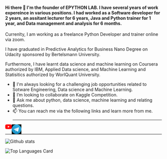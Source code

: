#### Hi there 👋 I'm the founder of EPYTHON LAB. I have several years of work expereince in various positions. I had worked as a Software developer for 2 years, an assitant lecturer for 6 years, Java and Python trainer for 1 year, and Data management and analysis for 6 months. 

Currenlty, I am working as a freelance Python Developer and trainer online via zoom.

I have graduated in Predictive Analytics for Business Nano Degree on Udacity sponsored by Bertelsmann University. 

Furthermore, I have learnt data science and machine learning on Coursera authorized by IBM, Applied Data science, and Machine Learning and Statisitics authorized by WorlQuant University.
<!--
**epythonlab/epythonlab** is a ✨ _special_ ✨ repository because its `README.md` (this file) appears on your GitHub profile.
-->

- 🔭 I'm always looking for a challenging job opportunities related to Sotware Engineering, Data science and Machine Learning.
- 👯 I’m looking to collaborate on Kaggle Competition.
- 💬 Ask me about python, data science, machine learning and relating questions.
- 📫 You can reach me via the following links and learn more from me.
  <hr>
 
 <div align="center">
 <a href="https://www.youtube.com/epythonlab">
  <img align="left" alt="EPYTHON LAB | Youtube" width="21px" src="https://raw.githubusercontent.com/epythonlab/epythonlab/master/youtube_social_icon_red.png"/>
</a>

<a href="https://t.me/epythonlab/">
  <img align="left" alt="EPYTHON LAB" width="31px" src="https://raw.githubusercontent.com/epythonlab/epythonlab/master/telegram.jpg"/>
</a>
</div>

<br />
<hr>

![Github stats](https://github-readme-stats.vercel.app/api?username=epythonlab&theme=highcontrast&show_icons=true&count_private=true)

![Top Languages Card](https://github-readme-stats.vercel.app/api/top-langs/?username=epythonlab&layout=compact)
